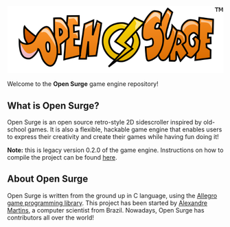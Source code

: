![Open Surge](logo.png)

Welcome to the **Open Surge** game engine repository!

## What is Open Surge?

Open Surge is an open source retro-style 2D sidescroller inspired by old-school games. It is also a flexible, hackable game engine that enables users to express their creativity and create their games while having fun doing it!

**Note:** this is legacy version 0.2.0 of the game engine. Instructions on how to compile the project can be found [here](https://storage.googleapis.com/opensurge/build-0.2.0/index.html).

## About Open Surge

Open Surge is written from the ground up in C language, using the [Allegro game programming library](http://liballeg.org). This project has been started by [Alexandre Martins](http://github.com/alemart), a computer scientist from Brazil. Nowadays, Open Surge has contributors all over the world!